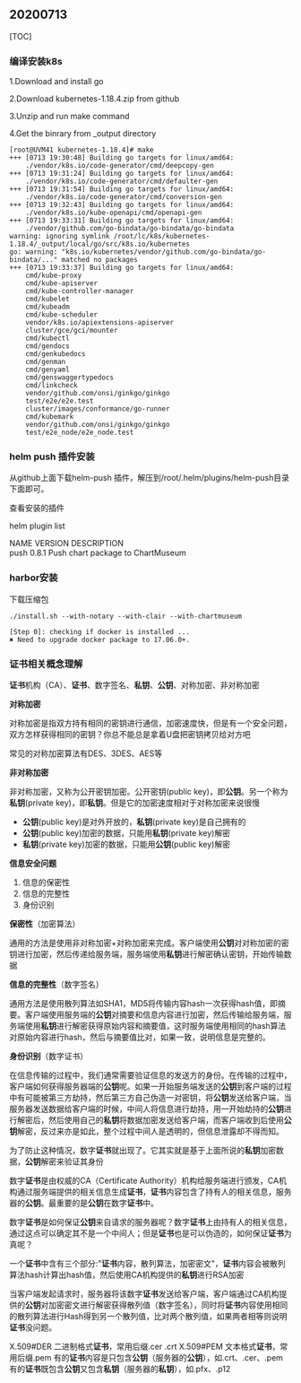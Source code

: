 ## 20200713

[TOC]

### 编译安装k8s

1.Download and install go

2.Download kubernetes-1.18.4.zip from github

3.Unzip and run make command

4.Get the binrary from _output directory



``` shell
[root@UVM41 kubernetes-1.18.4]# make
+++ [0713 19:30:48] Building go targets for linux/amd64:
    ./vendor/k8s.io/code-generator/cmd/deepcopy-gen
+++ [0713 19:31:24] Building go targets for linux/amd64:
    ./vendor/k8s.io/code-generator/cmd/defaulter-gen
+++ [0713 19:31:54] Building go targets for linux/amd64:
    ./vendor/k8s.io/code-generator/cmd/conversion-gen
+++ [0713 19:32:43] Building go targets for linux/amd64:
    ./vendor/k8s.io/kube-openapi/cmd/openapi-gen
+++ [0713 19:33:31] Building go targets for linux/amd64:
    ./vendor/github.com/go-bindata/go-bindata/go-bindata
warning: ignoring symlink /root/lc/k8s/kubernetes-1.18.4/_output/local/go/src/k8s.io/kubernetes
go: warning: "k8s.io/kubernetes/vendor/github.com/go-bindata/go-bindata/..." matched no packages
+++ [0713 19:33:37] Building go targets for linux/amd64:
    cmd/kube-proxy
    cmd/kube-apiserver
    cmd/kube-controller-manager
    cmd/kubelet
    cmd/kubeadm
    cmd/kube-scheduler
    vendor/k8s.io/apiextensions-apiserver
    cluster/gce/gci/mounter
    cmd/kubectl
    cmd/gendocs
    cmd/genkubedocs
    cmd/genman
    cmd/genyaml
    cmd/genswaggertypedocs
    cmd/linkcheck
    vendor/github.com/onsi/ginkgo/ginkgo
    test/e2e/e2e.test
    cluster/images/conformance/go-runner
    cmd/kubemark
    vendor/github.com/onsi/ginkgo/ginkgo
    test/e2e_node/e2e_node.test
```

### helm push 插件安装

从github上面下载helm-push 插件，解压到/root/.helm/plugins/helm-push目录下面即可。



查看安装的插件

helm plugin list

NAME	VERSION	DESCRIPTION                      
push	0.8.1  	Push chart package to ChartMuseum



### harbor安装

下载压缩包

```shell
./install.sh --with-notary --with-clair --with-chartmuseum

[Step 0]: checking if docker is installed ...
✖ Need to upgrade docker package to 17.06.0+.

```

### 证书相关概念理解

**证书**机构（CA）、**证书**、数字签名、**私钥**、**公钥**、对称加密、非对称加密

**对称加密**

对称加密是指双方持有相同的密钥进行通信，加密速度快，但是有一个安全问题，双方怎样获得相同的密钥？你总不能总是拿着U盘把密钥拷贝给对方吧

常见的对称加密算法有DES、3DES、AES等

**非对称加密**

非对称加密，又称为公开密钥加密。公开密钥(public key)，即**公钥**。另一个称为**私钥**(private key)，即**私钥**。但是它的加密速度相对于对称加密来说很慢

* **公钥**(public key)是对外开放的，**私钥**(private key)是自己拥有的
* **公钥**(public key)加密的数据，只能用**私钥**(private key)解密
* **私钥**(private key)加密的数据，只能用**公钥**(public key)解密



**信息安全问题**

1. 信息的保密性
2. 信息的完整性
3. 身份识别

**保密性**（加密算法）

通用的方法是使用非对称加密+对称加密来完成。客户端使用**公钥**对对称加密的密钥进行加密，然后传递给服务端，服务端使用**私钥**进行解密确认密钥，开始传输数据

**信息的完整性**（数字签名）

通用方法是使用散列算法如SHA1，MD5将传输内容hash一次获得hash值，即摘要。客户端使用服务端的**公钥**对摘要和信息内容进行加密，然后传输给服务端，服务端使用**私钥**进行解密获得原始内容和摘要值，这时服务端使用相同的hash算法对原始内容进行hash，然后与摘要值比对，如果一致，说明信息是完整的。

**身份识别**（数字证书）

在信息传输的过程中，我们通常需要验证信息的发送方的身份。在传输的过程中，客户端如何获得服务器端的**公钥**呢。如果一开始服务端发送的**公钥**到客户端的过程中有可能被第三方劫持，然后第三方自己伪造一对密钥，将**公钥**发送给客户端，当服务器发送数据给客户端的时候，中间人将信息进行劫持，用一开始劫持的**公钥**进行解密后，然后使用自己的**私钥**将数据加密发送给客户端，而客户端收到后使用**公钥**解密，反过来亦是如此，整个过程中间人是透明的，但信息泄露却不得而知。

为了防止这种情况，数字**证书**就出现了。它其实就是基于上面所说的**私钥**加密数据，**公钥**解密来验证其身份

数字**证书**是由权威的CA（Certificate Authority）机构给服务端进行颁发，CA机构通过服务端提供的相关信息生成**证书**，**证书**内容包含了持有人的相关信息，服务器的**公钥**。最重要的是**公钥**在数字**证书**中。

数字**证书**是如何保证**公钥**来自请求的服务器呢？数字**证书**上由持有人的相关信息，通过这点可以确定其不是一个中间人；但是**证书**也是可以伪造的，如何保证**证书**为真呢？

一个**证书**中含有三个部分:"**证书**内容，散列算法，加密密文"，**证书**内容会被散列算法hash计算出hash值，然后使用CA机构提供的**私钥**进行RSA加密

当客户端发起请求时，服务器将该数字**证书**发送给客户端，客户端通过CA机构提供的**公钥**对加密密文进行解密获得散列值（数字签名），同时将**证书**内容使用相同的散列算法进行Hash得到另一个散列值，比对两个散列值，如果两者相等则说明**证书**没问题。

X.509#DER 二进制格式**证书**，常用后缀.cer .crt
X.509#PEM 文本格式**证书**，常用后缀.pem
有的**证书**内容是只包含**公钥**（服务器的**公钥**），如.crt、.cer、.pem
有的**证书**既包含**公钥**又包含**私钥**（服务器的**私钥**），如.pfx、.p12